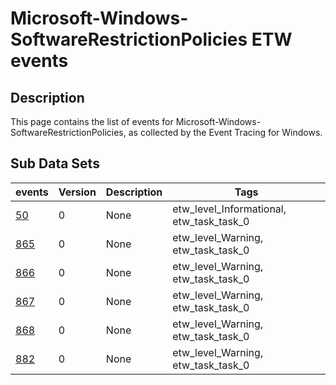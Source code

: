 # Microsoft-Windows-SoftwareRestrictionPolicies ETW events

## Description
This page contains the list of events for Microsoft-Windows-SoftwareRestrictionPolicies, as collected by the Event Tracing for Windows.

## Sub Data Sets
|events|Version|Description|Tags|
|---|---|---|---|
|[50](events/event-50.md)|0|None|etw_level_Informational, etw_task_task_0|
|[865](events/event-865.md)|0|None|etw_level_Warning, etw_task_task_0|
|[866](events/event-866.md)|0|None|etw_level_Warning, etw_task_task_0|
|[867](events/event-867.md)|0|None|etw_level_Warning, etw_task_task_0|
|[868](events/event-868.md)|0|None|etw_level_Warning, etw_task_task_0|
|[882](events/event-882.md)|0|None|etw_level_Warning, etw_task_task_0|
